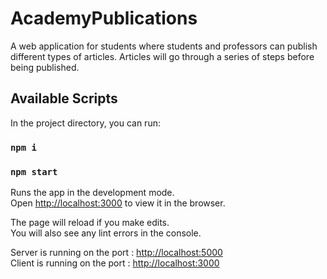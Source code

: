 # AcademyPublications

A web application for students where students and professors can publish different types of articles. Articles will go through a series of steps before being published.

## Available Scripts

In the project directory, you can run:

### `npm i`

### `npm start`

Runs the app in the development mode.<br>
Open [http://localhost:3000](http://localhost:3000) to view it in the browser.

The page will reload if you make edits.<br>
You will also see any lint errors in the console.

Server is running on the port : [http://localhost:5000](http://localhost:5000) <br>
Client is running on the port : [http://localhost:3000](http://localhost:3000)
